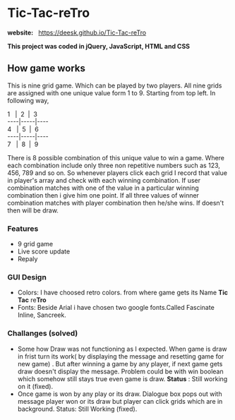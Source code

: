# Tic-Tac-reTro
**website:** &nbsp; https://deesk.github.io/Tic-Tac-reTro

**This project was coded in jQuery, JavaScript, HTML and CSS**

## How game works

This is nine grid game. Which can be played by two players.
All nine grids are assigned with one unique value form 1 to 9. Starting from top left. In following way, <br>

  1 &nbsp;&nbsp;| &nbsp;2 &nbsp;|&nbsp; 3 <br>
----|-----|---- <br>
  4 &nbsp;&nbsp;| &nbsp;5 &nbsp;|&nbsp; 6 <br>
----|-----|---- <br>
7 &nbsp;&nbsp;| &nbsp;8 &nbsp;|&nbsp; 9 <br>


There is 8 possible combination of this unique value to win a game. Where each combination include only three non repetitive numbers such as 123, 456, 789 and so on.
So whenever players click each grid I record that value in player's array and check with each winning combination. If user combination matches with one of the value  in a particular winning combination then i give him one point. If all three values
of winner combination matches with player combination then he/she wins. If doesn't then will be draw.

### Features
- 9 grid game
- Live score update
- Repaly

### GUI Design
- Colors: I have choosed retro colors. from where game gets its Name  **Tic** **Tac** re**Tro**
- Fonts: Beside Arial i have chosen two google fonts.Called Fascinate Inline, Sancreek.

### Challanges (solved)
- Some how Draw was not functioning as I expected. When game is draw in frist turn its work( by displaying the
  message and resetting game for new game) . But after winning a game by any player, if next game gets draw doesn't display     the message. Problem could be with win boolean which somehow still stays true even game is draw.
  **Status** : Still working on it (fixed).
- Once game is won by any play or its draw. Dialogue box pops out with message  player won or its draw but
  player can click grids which are in background.
  Status: Still Working (fixed).
